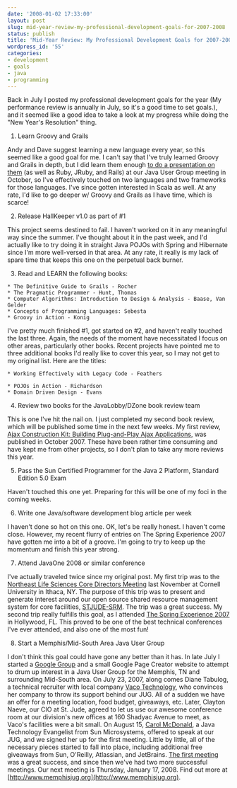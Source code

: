 ```yaml
---
date: '2008-01-02 17:33:00'
layout: post
slug: mid-year-review-my-professional-development-goals-for-2007-2008
status: publish
title: 'Mid-Year Review: My Professional Development Goals for 2007-2008'
wordpress_id: '55'
categories:
- development
- goals
- java
- programming
---
```


Back in July I posted my professional development goals for the year (My performance review is annually in July, so it's a good time to set goals.), and it seemed like a good idea to take a look at my progress while doing the "New Year's Resolution" thing. 

  1. Learn Groovy and Grails  
  
 Andy and Dave suggest learning a new language every year, so this seemed like a good goal for me. I can't say that I've truly learned Groovy and Grails in depth, but I did learn them enough [to do a presentation on them](http://www.memphisjug.org/october25%2C2007) (as well as Ruby, JRuby, and Rails) at our Java User Group meeting  in October, so I've effectively touched on two languages and two frameworks for those languages. I've since gotten interested in Scala as well. At any rate, I'd like to go deeper w/ Groovy and Grails as I have time, which is scarce!  
  

  2. Release HallKeeper v1.0 as part of #1    
  
This project seems destined to fail. I haven't worked on it in any meaningful way since the summer. I've thought about it in the past week, and I'd actually like to try doing it in straight Java POJOs with Spring and Hibernate since I'm more well-versed in that area. At any rate, it really is my lack of spare time that keeps this one on the perpetual back burner.  
  

  3. Read and LEARN the following books:  
  
 
    * The Definitive Guide to Grails - Rocher
    * The Pragmatic Programmer - Hunt, Thomas
    * Computer Algorithms: Introduction to Design & Analysis - Baase, Van Gelder
    * Concepts of Programming Languages: Sebesta
    * Groovy in Action - Konig  
  

I've pretty much finished #1, got started on #2, and haven't really touched the last three. Again, the needs of the moment have necessitated I focus on other areas, particularly other books. Recent projects have pointed me to three additional books I'd really like to cover this year, so I may not get to my original list. Here are the titles:  
  

    * Working Effectively with Legacy Code - Feathers  

    * POJOs in Action - Richardson
    * Domain Driven Design - Evans  
  

  4. Review two books for the JavaLobby/DZone book review team  
  
This is one I've hit the nail on. I just completed my second book review, which will be published some time in the next few weeks. My first review, [Ajax Construction Kit: Building Plug-and-Play Ajax Applications](http://matt-stine.blogspot.com/2007/10/ajax-construction-kit-building-plug-and.html), was published in October 2007. These have been rather time consuming and have kept me from other projects, so I don't plan to take any more reviews this year.  
  

  5. Pass the Sun Certified Programmer for the Java 2 Platform, Standard Edition 5.0 Exam  
  
Haven't touched this one yet. Preparing for this will be one of my foci in the coming weeks.  
  

  6. Write one Java/software development blog article per week  
  
I haven't done so hot on this one. OK, let's be really honest. I haven't come close. However, my recent flurry of entries on The Spring Experience 2007 have gotten me into a bit of a groove. I'm going to try to keep up the momentum and finish this year strong.  
  

  7. Attend JavaOne 2008 or similar conference  
  
I've actually traveled twice since my original post. My first trip was to the [Northeast Life Sciences Core Directors Meeting](http://nerlscd.biotech.cornell.edu/) last November at Cornell University in Ithaca, NY. The purpose of this trip was to present and generate interest around our open source shared resource management system for core facilities, [STJUDE-SRM](http://stjude-srm.sourceforge.net/). The trip was a great success. My second trip really fulfills this goal, as I attended [The Spring Experience 2007](http://www.thespringexperience.com/conference/hollywood/2007/12/index.html) in Hollywood, FL. This proved to be one of the best technical conferences I've ever attended, and also one of the most fun!  
  

  8. Start a Memphis/Mid-South Area Java User Group  
  
I don't think this goal could have gone any better than it has. In late July I started a [Google Group](http://groups.google.com/group/memphis-mid-south-jug) and a small Google Page Creator website to attempt to drum up interest in a Java User Group for the Memphis, TN and surrounding Mid-South area. On July 23, 2007, along comes Diane Tabulog, a technical recruiter with local company [Vaco Technology](http://www.vaco.com/Technology/tech_about.htm), who convinces her company to throw its support behind our JUG. All of a sudden we have an offer for a meeting location, food budget, giveaways, etc. Later, Clayton Naeve, our CIO at St. Jude, agreed to let us use our awesome conference room at our division's new offices at 160 Shadyac Avenue to meet, as Vaco's facilities were a bit small. On August 15, [Carol McDonald](http://weblogs.java.net/blog/caroljmcdonald), a Java Technology Evangelist from Sun Microsystems, offered to speak at our JUG, and we signed her up for the first meeting. Little by little, all of the necessary pieces started to fall into place, including additional free giveaways from Sun, O'Reilly, Atlassian, and JetBrains. [The first meeting](http://www.memphisjug.org/september20%2C2007) was a great success, and since then we've had two more successful meetings. Our next meeting is Thursday, January 17, 2008. Find out more at [http://www.memphisjug.org](http://www.memphisjug.org).  

